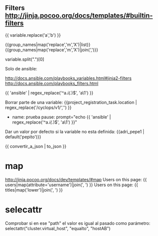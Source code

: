 ## Filters http://jinja.pocoo.org/docs/templates/#builtin-filters

{{ variable.replace('a','b') }}

{{group_names|map('replace','m','X')|list}}
{{group_names|map('replace','m','X')|join(',')}}


variable.split(".")[0]


Solo de ansible:

http://docs.ansible.com/playbooks_variables.html#jinja2-filters
http://docs.ansible.com/playbooks_filters.html

{{ 'ansible' | regex_replace('^a.*i(.*)$', 'a\\1') }}

Borrar parte de una variable:
{{project_registration_task.location | regex_replace('/cyclops/v1/','') }}


  - name: prueba
    pause: prompt="echo {{ 'ansible' | regex_replace('^a.*i(.*)$', 'a\\1') }}"



Dar un valor por defecto si la variable no esta definida:
{{adri_pepe1 | default('pepito')}}


{{ convertir_a_json | to_json }}


# map
http://jinja.pocoo.org/docs/dev/templates/#map
Users on this page: {{ users|map(attribute='username')|join(', ') }}
Users on this page: {{ titles|map('lower')|join(', ') }}



# selecattr
Comprobar si en ese "path" el valor es igual al pasado como parámetro:
selectattr("cluster.virtual_host", "equalto", "hostAB")
